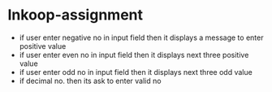 # Inkoop-assignment
- if user enter negative no in input field then it displays a message to enter positive value
- if user enter even no in input field then it displays next three positive value
- if user enter odd no in input field then it displays next three odd value
- if decimal no. then its ask to enter valid no
